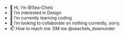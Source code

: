 - 👋 Hi, I’m @Sea-Chels
- 👀 I’m interested in Design 
- 🌱 I’m currently learning coding
- 💞️ I’m looking to collaborate on nothing currently, sorry. 
- 📫 How to reach me: DM me @seachels_downunder
<!---
Sea-Chels/Sea-Chels is a ✨ special ✨ repository because its `README.md` (this file) appears on your GitHub profile.
You can click the Preview link to take a look at your changes.
--->
